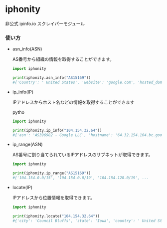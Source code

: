 # iphonity

非公式 ipinfo.io スクレイパーモジュール

### 使い方

- asn_info(ASN)
  
  AS番号から組織の情報を取得することができます。
  
  ```python
  import iphonity
  
  print(iphonity.asn_info("AS15169"))
  #{'Country': ' United States', 'website': 'google.com', 'hosted_domains': '18,832,601', ...
  ```
  
  

- ip_info(IP)
  
  IPアドレスからホスト名などの情報を取得することができます
  
  pytho
  
  ```python
  import iphonity 
  
  print(iphonity.ip_info("104.154.32.64"))
  #{'asn': 'AS396982 - Google LLC', 'hostname': '64.32.154.104.bc.googleusercontent.com' ...
  ```

- ip_range(ASN)
  
  AS番号に割り当てられているIPアドレスのサブネットが取得できます。
  
  ```python
  import iphonity
  
  print(iphonity.ip_range("AS15169"))
  #['104.154.0.0/15', '104.154.0.0/19', '104.154.128.0/19', ...
  ```

- locate(IP)
  
  IPアドレスから位置情報を取得できます。
  
  ```python
  import iphonity
  
  print(iphonity.locate("104.154.32.64"))
  #{'city': 'Council Bluffs', 'state': 'Iowa', 'country': ' United States' ...
  ```
  
  



